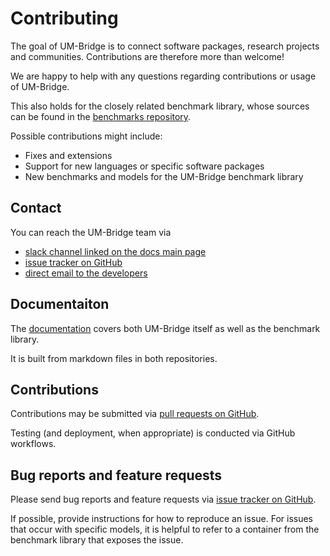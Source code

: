# Contributing

The goal of UM-Bridge is to connect software packages, research projects and communities. Contributions are therefore more than welcome!

We are happy to help with any questions regarding contributions or usage of UM-Bridge.

This also holds for the closely related benchmark library, whose sources can be found in the [benchmarks repository](https://github.com/UM-Bridge/benchmarks).

Possible contributions might include:
* Fixes and extensions
* Support for new languages or specific software packages
* New benchmarks and models for the UM-Bridge benchmark library

## Contact

You can reach the UM-Bridge team via

* [slack channel linked on the docs main page](https://um-bridge-benchmarks.readthedocs.io/en/docs/)
* [issue tracker on GitHub](https://github.com/UM-Bridge/umbridge/issues)
* [direct email to the developers](https://um-bridge-benchmarks.readthedocs.io/en/docs/about.html)

## Documentaiton

The [documentation](https://um-bridge-benchmarks.readthedocs.io/en/docs/) covers both UM-Bridge itself as well as the benchmark library.

It is built from markdown files in both repositories.

## Contributions

Contributions may be submitted via [pull requests on GitHub](https://github.com/UM-Bridge/umbridge/pulls).

Testing (and deployment, when appropriate) is conducted via GitHub workflows.

## Bug reports and feature requests

Please send bug reports and feature requests via [issue tracker on GitHub](https://github.com/UM-Bridge/umbridge/issues).

If possible, provide instructions for how to reproduce an issue. For issues that occur with specific models, it is helpful to refer to a container from the benchmark library that exposes the issue.
